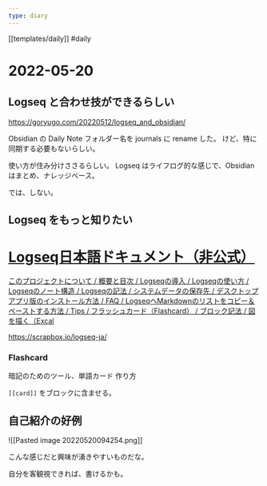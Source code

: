 ```yaml
---
type: diary
---
```


[[templates/daily]]  #daily 
# 2022-05-20

## Logseq と合わせ技ができるらしい

https://goryugo.com/20220512/logseq_and_obsidian/

Obsidian の Daily Note フォルダー名を journals に rename した。
けど、特に同期する必要もないらしい。

使い方が住み分けささるらしい。
Logseq はライフログ的な感じで、Obsidian はまとめ、ナレッジベース。

では、しない。


## Logseq をもっと知りたい


<div class="rich-link-card-container"><a class="rich-link-card" href="https://scrapbox.io/logseq-ja/" target="_blank">
	<div class="rich-link-image-container">
		<div class="rich-link-image" style="background-image: url('https://scrapbox.io/files/6238753055d011001d2b4c4a.png')">
	</div>
	</div>
	<div class="rich-link-card-text">
		<h1 class="rich-link-card-title">Logseq日本語ドキュメント（非公式）</h1>
		<p class="rich-link-card-description">
		このプロジェクトについて / 概要と目次 / Logseqの導入 / Logseqの使い方 / Logseqのノート構造 / Logseqの記法 / システムデータの保存先 / デスクトップアプリ版のインストール方法 / FAQ / LogseqへMarkdownのリストをコピー＆ペーストする方法 / Tips / フラッシュカード（Flashcard） / ブロック記法 / 図を描く（Excal
		</p>
		<p class="rich-link-href">
		https://scrapbox.io/logseq-ja/
		</p>
	</div>
</a></div>


### Flashcard
暗記のためのツール、単語カード
作り方

`[[card]]`  をブロックに含ませる。




## 自己紹介の好例
![[Pasted image 20220520094254.png]]

こんな感じだと興味が湧きやすいものだな。

自分を客観視できれば、書けるかも。


